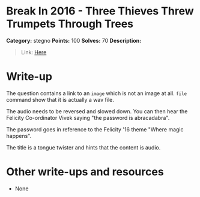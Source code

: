 # Break In 2016 - Three Thieves Threw Trumpets Through Trees

**Category:** stegno
**Points:** 100
**Solves:** 70
**Description:**

> Link: [Here](image1.jpg)

# Write-up

The question contains a link to an `image` which is not an image at all.
`file` command show that it is actually a wav file. 

The audio needs to be reversed and slowed down. You can then hear the 
Felicity Co-ordinator Vivek saying "the password is abracadabra". 

The password goes in reference to the Felicity '16 theme "Where magic happens".

The title is a tongue twister and hints that the content is audio. 

# Other write-ups and resources 

* None


